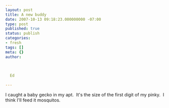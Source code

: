 ```yaml
---
layout: post
title: A new buddy
date: 2007-10-13 09:18:23.000000000 -07:00
type: post
published: true
status: publish
categories:
- fresh
tags: []
meta: {}
author:
  
  
  
  Ed
  
---
```

<p>I caught a baby gecko in my apt.  It's the size of the first digit of my pinky.  I think I'll feed it mosquitos.</p>
